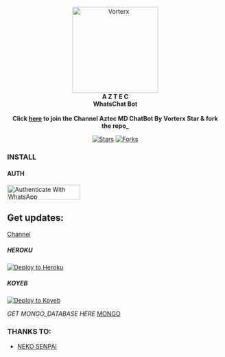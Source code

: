 <p align="center">
  <a href="https://whatsapp.com/channel/0029VaEOj2v1CYoTrXmyaG1s" target="_blank">
  <img src="https://i.ibb.co/frX9YvD/OIG.jpg" alt="Vorterx" width="200" height="200">
  </a>
  <br>
  <strong>A Z T E C</strong><br>
  <strong>WhatsChat Bot</strong><br><br>
  <strong>Click <a href="https://whatsapp.com/channel/0029VaESU9kADTO6g5Wozv2c" target="_blank">here</a> to join the Channel Aztec MD ChatBot By Vorterx Star & fork the repo_</strong>
</p>
<p align="center">
<a 
href="https://github.com/Vorterx/Aztec-MD/stargazers/"><img title="Stars" src="https://img.shields.io/github/stars/Vorterx/Aztec-MD?color=red&style=flat-square"></a>
<a href="https://github.com/Vorterx/Aztec-MD/network/members"><img title="Forks" src="https://img.shields.io/github/forks/Vorterx/Aztec-MD?color=red&style=flat-square"></a>

### INSTALL
#### AUTH
<a href="https://leonwabot.onrender.com/qr" target="_blank">
  <img src="https://img.shields.io/badge/Authenticate_with_WhatsApp-25D366" alt="Authenticate With WhatsApp" width="170" height="34">
</a>

## Get updates:
[Channel](https://whatsapp.com/channel/0029VaESU9kADTO6g5Wozv2c)

##### HEROKU
[![Deploy to Heroku](https://www.herokucdn.com/deploy/button.svg)](https://heroku.com/deploy?template=https://github.com/Vorterx/Aztec-MD)

##### KOYEB
[![Deploy to Koyeb](https://www.koyeb.com/static/images/deploy/button.svg)](https://app.koyeb.com/apps/deploy?
)<br>

*GET MONGO_DATABASE* *HERE* [MONGO](https://www.mongodb.com/atlas/database/)

### THANKS TO:
- [NEKO SENPAI](https://github.com/WhiskeySockets/Baileys)
